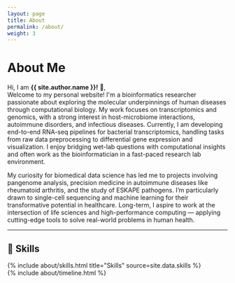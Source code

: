 ```yaml
---
layout: page
title: About
permalink: /about/
weight: 3
---
```


# **About Me**

Hi, I am **{{ site.author.name }}!** :wave:,<br>
Welcome to my personal website! I'm a bioinformatics researcher passionate about exploring the molecular underpinnings of human diseases through computational biology. My work focuses on transcriptomics and genomics, with a strong interest in host-microbiome interactions, autoimmune disorders, and infectious diseases. Currently, I am developing end-to-end RNA-seq pipelines for bacterial transcriptomics, handling tasks from raw data preprocessing to differential gene expression and visualization. I enjoy bridging wet-lab questions with computational insights and often work as the bioinformatician in a fast-paced research lab environment.

My curiosity for biomedical data science has led me to projects involving pangenome analysis, precision medicine in autoimmune diseases like rheumatoid arthritis, and the study of ESKAPE pathogens. I’m particularly drawn to single-cell sequencing and machine learning for their transformative potential in healthcare. Long-term, I aspire to work at the intersection of life sciences and high-performance computing — applying cutting-edge tools to solve real-world problems in human health.

---


<div class="row">
  <div class="col-12">
    <h2>💼 Skills</h2>
    {% include about/skills.html title="Skills" source=site.data.skills %}
  </div>
</div>

<div class="row">
  {% include about/timeline.html %}
</div>
